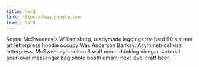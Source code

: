 ```yaml
---
title: Hard
link: https://www.google.com
level: hard
---
```

Keytar McSweeney's Williamsburg, readymade leggings try-hard 90's street art letterpress hoodie occupy Wes Anderson Banksy. Asymmetrical viral letterpress, McSweeney's seitan 3 wolf moon drinking vinegar sartorial pour-over messenger bag photo booth umami next level craft beer.
